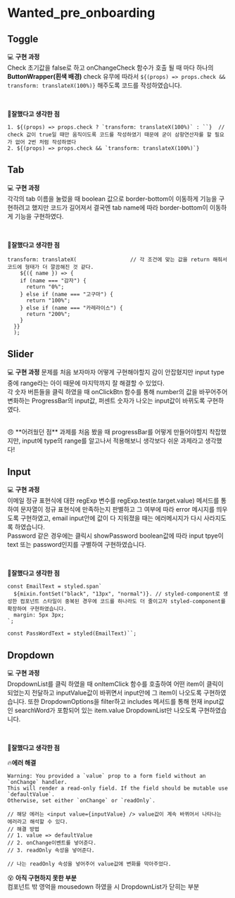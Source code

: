 # Wanted_pre_onboarding



## Toggle 
💻 **구현 과정**
<br />
Check 초기값을 false로 하고 onChangeCheck 함수가 호출 될 때 마다 하나의 **ButtonWrapper(흰색 배경)** check 유무에 따라서  `${(props) => props.check && transform: translateX(100%)}` 해주도록 코드를 작성하였습니다.

<br />

🥇**잘했다고 생각한 점**
<br />
```
1. ${(props) => props.check ? `transform: translateX(100%)` : ``}  // check 값이 true일 때만 움직이도록 코드를 작성하였기 때문에 굳이 삼항연산자를 할 필요가 없어 2번 처럼 작성하였다
2. ${(props) => props.check && `transform: translateX(100%)`}
```


## Tab
💻 **구현 과정**
<br />
각각의 tab 이름을 눌렀을 때 boolean 값으로 border-bottom이 이동하게 기능을 구현하려고 했지만 코드가 길어져서 결국엔 tab name에 따라 border-bottom이 이동하게 기능을 구현하였다.

<br />

🥇**잘했다고 생각한 점**

```
transform: translateX(                 // 각 조건에 맞는 값을 return 해줘서 코드에 형태가 더 깔끔해진 것 같다.
    ${({ name }) => { 
    if (name === "감자") {
      return "0%";
    } else if (name === "고구마") {
      return "100%";
    } else if (name === "카레라이스") {
      return "200%";
    }
  }}
  );  
```

## Slider
💻 **구현 과정**
문제를 처음 보자마자 어떻게 구현해야할지 감이 안잡혔지만 input type중에 range라는 아이 때문에 마지막까지 잘 해결할 수 있었다. <br />
각 숫자 버튼들을 클릭 하였을 때 onClickBtn 함수를 통해 number의 값을 바꾸어주어 변화하는 ProgressBar의 input값, 퍼센트 숫자가 나오는 input값이 바뀌도록 구현하였다.

<br />
😠 **어려웠던 점**
과제를 처음 봤을 때 progressBar를 어떻게 만들어야할지 착잡했지만, input에 type의 range를 알고나서 적용해보니 생각보다 쉬운 과제라고 생각했다!



## Input
💻 **구현 과정**
<br />
이메일 정규 표현식에 대한 regExp 변수를 regExp.test(e.target.value) 메서드를 통하여 문자열이 정규 표현식에 만족하는지 판별하고 그 여부에 따라 error 메시지를 띄우도록 구현하였고, 
email input안에 값이 다 지워졌을 때는 에러메시지가 다시 사라지도록 하였습니다. <br />
Password 같은 경우에는 클릭시 showPassword boolean값에 따라 input tpye이 text 또는 password인지를 구별하여 구현하였습니다. <br />


<br />

🥇**잘했다고 생각한 점**
```
const EmailText = styled.span`
  ${mixin.fontSet("black", "13px", "normal")}. // styled-component로 생성한 컴포넌트 스타일이 중복된 경우에 코드를 하나라도 더 줄이고자 styled-component를 확장하여 구현하였습니다.
  margin: 5px 3px;
`;

const PassWordText = styled(EmailText)``;
```

## Dropdown
💻 **구현 과정**
<br />
DropdownList를 클릭 하였을 때 onItemClick 함수를 호출하여 어떤 item이 클릭이 되었는지 전달하고 inputValue값이 바뀌면서 input안에 그 item이 나오도록 구현하였습니다.
또한 DropdownOptions을 filter하고 includes 메서드를 통해 현재 input값인 searchWord가 포함되어 있는 item.value DropdownList만 나오도록 구현하였습니다. 

<br />

🥇**잘했다고 생각한 점**


🔥**에러 해결**
```
Warning: You provided a `value` prop to a form field without an `onChange` handler.
This will render a read-only field. If the field should be mutable use `defaultValue`.
Otherwise, set either `onChange` or `readOnly`.

// 해당 에러는 <input value={inputValue} /> value값이 계속 바뀌어서 나타나는 에러라고 해석할 수 있다.
// 해결 방법
// 1. value => defaultValue
// 2. onChange이벤트를 넣어준다.
// 3. readOnly 속성을 넣어준다.

// 나는 readOnly 속성을 넣어주어 value값에 변화를 막아주었다.
```

😵 **아직 구현하지 못한 부분**
<br />
컴포넌트 밖 영억을 mousedown 하였을 시 DropdownList가 닫히는 부분



